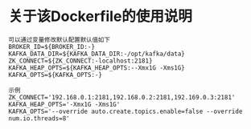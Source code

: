 关于该Dockerfile的使用说明
===

    可以通过变量修改默认配置默认值如下
    BROKER_ID=${BROKER_ID:-}
    KAFKA_DATA_DIR=${KAFKA_DATA_DIR:-/opt/kafka/data}
    ZK_CONNECT=${ZK_CONNECT:-localhost:2181}
    KAFKA_HEAP_OPTS=${KAFKA_HEAP_OPTS:--Xmx1G -Xms1G}
    KAFKA_OPTS=${KAFKA_OPTS:-}
	
	示例
	ZK_CONNECT='192.168.0.1:2181,192.168.0.2:2181,192.169.0.3:2181'
	KAFKA_HEAP_OPTS='-Xmx1G -Xms1G'
	KAFKA_OPTS='--override auto.create.topics.enable=false --override num.io.threads=8'